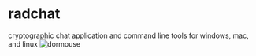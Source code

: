 # radchat
cryptographic chat application and command line tools for windows, mac, and linux
![dormouse](https://github.com/justinddix/radchat/src/images/dormouse2.png)
